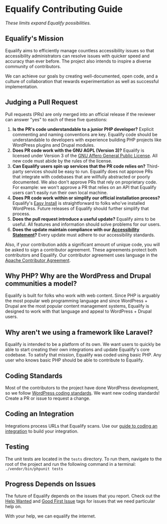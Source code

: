 # Equalify Contributing Guide

_These limits expand Equalify possibilities._

## Equalify's Mission

Equalify aims to efficiently manage countless accessibility issues so that accessibility administrators can resolve issues with quicker speed and accuracy than ever before. The project also intends to inspire a diverse community of contributors. 

We can achieve our goals by creating well-documented, open code, and a culture of collaboration that rewards experimentation as well as successful implementation.

## Judging a Pull Request

Pull requests (PRs) are only merged into an official release if the reviewer can answer "yes" to each of these five questions:

1. **Is the PR's code understandable to a junior PHP developer?** Explicit commenting and naming conventions are key. Equalify code should be understandable to developers with experience building PHP projects like WordPress plugins and Drupal modules.
2. **Does PR code work with the GNU AGPL (Version 3)?** Equalify is licensed under Version 3 of the [GNU Affero General Public License](/LICENSE). All new code must abide by the rules of the license.
3. **Can Equalify users spin up services that the PR code relies on?** Third-party services should be easy to run. Equalify does not approve PRs that integrate with codebases that are willfully abstracted or poorly documented. We also don't approve PRs that rely on proprietary code. For example: we won't approve a PR that relies on an API that Equalify users can't easily run their own local machine.
4. **Does PR code work within or simplify our official installation process?** Equalify's [Easy Install](/README.md#easy-install) is straightforward to folks who've installed WordPress. Future releases of Equalify should further simplify that process. 
5. **Does the pull request introduce a useful update?** Equalify aims to be useful. All features and information should solve problems for our users.
6. **Does the update maintain compliance with our [Accessibility Statement](/ACCESSIBILITY.md)?** Every update must adhere to our accessibility standards.

Also, if your contribution adds a significant amount of unique code, you will be asked to sign a contributor agreement. These agreements protect both contributors and Equalify. Our contributor agreement uses language in the [Apache Contributor Agreement](https://www.apache.org/licenses/icla.pdf). 

## Why PHP? Why are the WordPress and Drupal communities a model?
Equalify is built for folks who work with web content. Since PHP is arguably the most popular web programming language and since WordPress + Drupal are the most popular content management systems, Equalify is designed to work with that language and appeal to WordPress + Drupal users.

## Why aren't we using a framework like Laravel?
Equalify is intended to be a platform of its own. We want users to quickly be able to start creating their own integrations and update Equalify's core codebase. To satisfy that mission, Equalify was coded using basic PHP. Any user who knows basic PHP should be able to contribute to Equalify.

## Coding Standards

Most of the contributors to the project have done WordPress development, so we follow [WordPress coding standards](https://github.com/WordPress/WordPress-Coding-Standards). We want new coding standards! Create a PR or issue to request a change.

## Coding an Integration

Integrations process URLs that Equalify scans. Use our [guide to coding an integration](https://github.com/EqualifyEverything/equalify/wiki/Coding-an-Integration) to build your integration.

## Testing
The unit tests are located in the `tests` directory. To run them, navigate to the root of the project and run the following command in a terminal: `./vendor/bin/phpunit tests`

## Progress Depends on Issues

The future of Equalify depends on the issues that you report. Check out the [Help Wanted](https://github.com/EqualifyEverything/equalify/issues?q=is%3Aissue+is%3Aopen+label%3A%22help+wanted%22) and [Good First Issue](https://github.com/EqualifyEverything/equalify/issues?q=is%3Aissue+is%3Aopen+label%3A%22good+first+issue%22) tags for issues that we need particular help on. 

With your help, we can equalify the internet.
